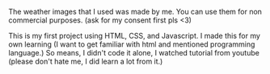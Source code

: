 The weather images that I used was made by me. You can use them for non commercial purposes. (ask for my consent first pls <3)

This is my first project using HTML, CSS, and Javascript. I made this for my own learning (I want to get familiar with html and mentioned programming language.) So means, I didn't code it alone, I watched tutorial from youtube (please don't hate me, I did learn a lot from it.)
